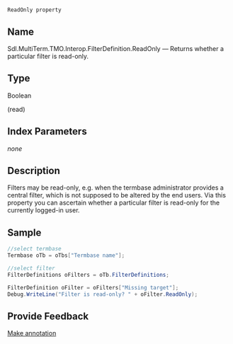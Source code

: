 

# 
    ReadOnly property



## Name

Sdl.MultiTerm.TMO.Interop.FilterDefinition.ReadOnly —          Returns whether a particular filter is read-only.



## Type

Boolean

(read)



## Index Parameters
*none*


## Description



Filters may be read-only, e.g. when the termbase administrator provides a central filter, which is not supposed to be altered by the end users. Via this property you can ascertain whether a particular filter is read-only for the currently logged-in user.



## Sample


```cs
//select termbase
Termbase oTb = oTbs["Termbase name"];

//select filter
FilterDefinitions oFilters = oTb.FilterDefinitions;

FilterDefinition oFilter = oFilters["Missing target"];
Debug.WriteLine("Filter is read-only? " + oFilter.ReadOnly);
```



## Provide Feedback

[Make annotation](mailto:sdk-feedback@sdl.com&amp;subject=Reference%20for%20Sdl.MultiTerm.TMO.Interop.FilterDefinition.ReadOnly)

